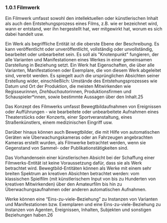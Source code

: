 ### 1.0.1 Filmwerk   
   
   Ein Filmwerk umfasst sowohl den intellektuellen oder künstlerischen Inhalt als auch den Entstehungsprozess eines Films, z.B. wie er bezeichnet wird, wann er entstand, wer ihn hergestellt hat, wer mitgewirkt hat, worum es sich dabei handelt usw.   
   
   Ein Werk als begriffliche Entität ist die oberste Ebene der Beschreibung. Es kann veröffentlicht oder unveröffentlicht, vollständig oder unvollständig, bearbeitet oder unbearbeitet sein. Es soll als "Knotenpunkt" fungieren, der alle Varianten und Manifestationen eines Werkes in einer gemeinsamen Darstellung in Beziehung setzt. Ein Werk hat Eigenschaften, die über alle Varianten, Manifestationen oder Exemplare, die von diesem Werk abgeleitet sind, vererbt werden. Es spiegelt auch die ursprünglichen Absichten seiner Erstellung wider, einschließlich: Umstände des Entstehungsprozesses wie Datum und Ort der Produktion, die meisten Mitwirkenden wie Regisseur*innen, Drehbuchautor*innen, Produktionsfirmen und Schauspieler*innen, sowie bestimmte Aussagen über den Inhalt.25   
   
   Das Konzept des Filmwerks umfasst Bewegtbildaufnahmen von Ereignissen oder Aufführungen - wie bearbeitete oder unbearbeitete Aufnahmen eines Theaterstücks oder Konzerts, einer Sportveranstaltung, eines Straßenkünstlers, einem medizinischen Eingriff usw.   
   
   Darüber hinaus können auch Bewegtbilder, die mit Hilfe von automatischen Geräten wie Überwachungskameras oder an Fahrzeugen angebrachten Kameras erstellt wurden, als Filmwerke betrachtet werden, wenn sie Gegenstand von Sammel- oder Publikationstätigkeiten sind.   
   
   Das Vorhandensein einer künstlerischen Absicht bei der Schaffung einer Filmwerks-Entität ist keine Voraussetzung dafür, dass sie als Werk betrachtet wird. Bewegtbild-Entitäten können als Werke mit einem sehr breiten Spektrum an kreativen Absichten betrachtet werden: vom klassischen Spielfilm (mit künstlerischem Input von bis zu Hunderten von kreativen Mitwirkenden) über den Amateurfilm bis hin zu Überwachungsaufnahmen oder anderen automatischen Aufnahmen.   
   
   Werke können eine “Eins-zu-viele-Beziehung” zu Instanzen von Varianten und Manifestationen bzw. Exemplaren und eine Eins-zu-viele-Beziehung zu Instanzen von Agenten, Ereignissen, Inhalten, Subjekten und sonstigen Beziehungen haben.26   
   
   